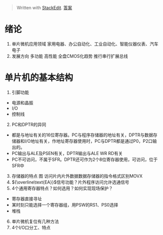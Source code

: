 > Written with [StackEdit](https://stackedit.io/).
> [答案](https://wenku.baidu.com/view/d2657490876fb84ae45c3b3567ec102de2bddfc9.html)
# 绪论
1. 单片微机应用领域
家用电器、办公自动化、工业自动化、智能仪器仪表、汽车电子
2. 发展方向
多功能 高性能 全盘CMOS化趋势 推行串行扩展总线
# 单片机的基本结构
1. 引脚功能
- 电源和晶振
- I/O
- 控制线
2. PC和DPTR的异同
- 都是与地址有关的16位寄存器。PC与程序存储器的地址有关，DPTR与数据存储器和I/O地址有关，作地址寄存器使用时，PC与DPTR都是通过P0，P2口输出的。
- PC输出与ALE及PSEN有关，DPTR输出与ALE WR RD有关
- PC不可访问，不属于SFR。DPTR还可作为2个8位寄存器使用，可访问，位于SFR中
3. 存储器的特点 图
访问片内片外数据数据存储器的指令格式区别MOVX
4. ${\overline\text{EA}}$信号功能？片外程序访问允许选通信号
5. 4个通用寄存器特点？如何选用？如何实现现场保护？
- 寄存器直接寻址
- 某时刻只能选择一个寄存器组，用PSW的RS1、PS0选择
- 堆栈
6. 单片微机复位有几种方法
7. 4个I/O口分工、特点
<!--stackedit_data:
eyJoaXN0b3J5IjpbLTUwMTA4MTExLC0xMjgyODk4MzM5LDkzNz
E5NzMzNywtNTY2NjQwMjAsLTQ3NTUxMzY0NywxNDA5MzY5MTMw
LC00OTc4MjE5MzAsNjE2MTIxODI1LDE4NDQyOTM4OTgsLTYxOD
MzNjEyLC03ODg4MTkyNjgsMjAzNjg4OTk4MCwtMTMzNjcwMDM4
MywxNjU1NTc4ODE4LDE4Mjk2ODYwNDcsLTU0NDQxNTgxNywxOD
A4ODU5NDI0LDczMDk5ODExNl19
-->